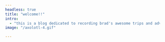```yaml
---
headless: true
title: "welcome!!"
intro: 
  - "this is a blog dedicated to recording brad's awesome trips and adventures! sometimes you may see cameos from his friends and family :)"
image: "/axolotl-4.gif"

---
```

